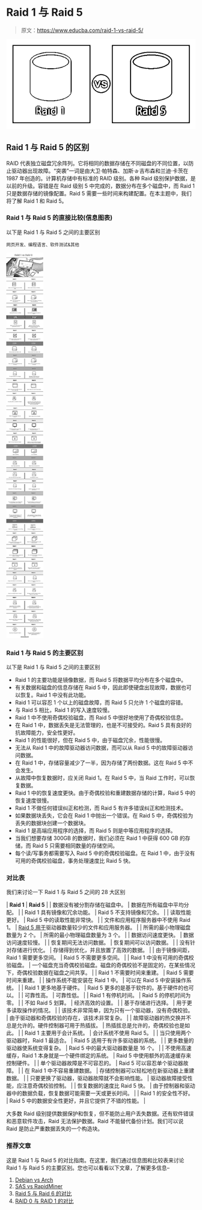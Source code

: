 # Raid 1 与 Raid 5

> 原文：<https://www.educba.com/raid-1-vs-raid-5/>

![Raid-1-vs-Raid-5](img/0a951bb12f03e188ff945352defc39ed.png)



## Raid 1 与 Raid 5 的区别

RAID 代表独立磁盘冗余阵列。它将相同的数据存储在不同磁盘的不同位置，以防止驱动器出现故障。“突袭”一词是由大卫·帕特森、加斯·a·吉布森和兰迪·卡茨在 1987 年创造的。计算机存储中有标准的 RAID 级别。各种 Raid 级别保护数据，是以前的升级。容错是在 Raid 级别 5 中完成的，数据分布在多个磁盘中，而 Raid 1 只是数据存储的镜像配置。Raid 5 需要一些时间来构建配置。在本主题中，我们将了解 Raid 1 和 Raid 5。

### Raid 1 与 Raid 5 的直接比较(信息图表)

以下是 Raid 1 与 Raid 5 之间的主要区别

<small>网页开发、编程语言、软件测试&其他</small>

![Raid-1-vs-Raid-5-info](img/77f9771bbaf91f018143137f89b59fa0.png)



### Raid 1 与 Raid 5 的主要区别

以下是 Raid 1 与 Raid 5 之间的主要区别

*   Raid 1 的主要功能是镜像数据，而 Raid 5 将数据平均分布在多个磁盘中。
*   有关数据和磁盘的信息存储在 Raid 5 中，因此即使硬盘出现故障，数据也可以恢复。Raid 1 中没有此功能。
*   Raid 1 可以容忍 1 个以上的磁盘故障，而 Raid 5 只允许 1 个磁盘的容错。
*   与 Raid 5 相比，Raid 1 的写入速度较慢。
*   Raid 1 中不使用奇偶校验磁盘，而 Raid 5 中很好地使用了奇偶校验信息。
*   在 Raid 1 中，数据丢失是无法管理的，也是不可接受的。Raid 5 具有良好的抗故障能力，安全性更好。
*   Raid 1 的性能很好，但在 Raid 5 中，由于磁盘冗余，性能很慢。
*   无法从 Raid 1 中的故障驱动器访问数据，而可以从 Raid 5 中的故障驱动器访问数据。
*   在 Raid 1 中，存储容量减少了一半，因为存储了两份数据。这在 Raid 5 中不会发生。
*   从故障中恢复数据时，应关闭 Raid 1。在 Raid 5 中，当 Raid 工作时，可以恢复数据。
*   Raid 1 中的恢复速度更快。由于奇偶校验和重建数据存储的计算，Raid 5 中的恢复速度很慢。
*   Raid 1 不做任何错误纠正和检测，而 Raid 5 有许多错误纠正和检测技术。
*   如果数据块丢失，它会在 Raid 1 中抛出一个错误。在 Raid 5 中，奇偶校验为丢失的数据块创建一个数据块。
*   Raid 1 是高端应用程序的选择，而 Raid 5 则是中等应用程序的选择。
*   当我们想要存储 300GB 的数据时，我们必须在 Raid 1 中获得 600 GB 的存储，而 Raid 5 只需要相同数量的存储空间。
*   每个读/写事务都需要写入 Raid 5 中的奇偶校验磁盘。在 Raid 1 中，由于没有可用的奇偶校验磁盘，事务处理速度比 Raid 5 快。

### 对比表

我们来讨论一下 Raid 1 与 Raid 5 之间的 28 大区别

| **Raid 1** | **Raid 5** |
| 数据没有被分割存储在磁盘中。 | 数据在所有磁盘中平均分配。 |
| Raid 1 具有镜像和冗余功能。 | Raid 5 不支持镜像和冗余。 |
| 读取性能更好。 | Raid 5 中的读取性能非常快。 |
| 文件和应用程序服务器中不使用 Raid 1。 | [Raid 5 用于](https://www.educba.com/what-is-raid-5/)驱动器数量较少的文件和应用服务器。 |
| 所需的最小物理磁盘数量为 2 个。 | 所需的最小物理磁盘数量为 3 个。 |
| 数据访问速度更快。 | 数据访问速度较慢。 |
| 恢复期间无法访问数据。 | 恢复期间可以访问数据。 |
| 没有针对存储进行优化。 | 存储得到优化，并且放置了高效的数据。 |
| 由于镜像间距，Raid 1 需要更多空间。 | Raid 5 不需要更多空间。 |
| Raid 1 中没有可用的奇偶校验磁盘。 | 一个磁盘充当奇偶校验磁盘。磁盘的奇偶校验不是固定的，在某些情况下，奇偶校验数据在磁盘之间共享。 |
| Raid 1 不需要时间来重建。 | Raid 5 需要时间来重建。 |
| 操作系统不能安装在 Raid 1 中。 | 可以在 Raid 5 中安装操作系统。 |
| Raid 1 更多地基于硬件。 | Raid 5 更多的是基于软件的。基于硬件的也可以。 |
| 可靠性高。 | 可靠性低。 |
| Raid 1 有停机时间。 | Raid 5 的停机时间为零。 |
| 不如 Raid 5 划算。 | 经济高效的设置。 |
| 基于存储进行选择。 | 用于更多读取操作的情况。 |
| 该技术非常简单，因为只有一个驱动器，没有奇偶校验。 | 由于驱动器和奇偶校验的存在，该技术非常复杂。 |
| 故障驱动器的热交换并不总是允许的。硬件控制器可用于热插拔。 | 热插拔总是允许的，奇偶校验也是如此。 |
| Raid 1 主要用于会计系统。 | 会计系统不使用 Raid 5。 |
| 当只使用两个驱动器时，Raid 1 最适合。 | Raid 5 适用于有许多驱动器的系统。 |
| 更多数量的驱动器使系统变得复杂。 | Raid 5 中的最大驱动器数量是 16 个。 |
| 不使用高速缓存，Raid 1 本身就是一个硬件绑定的系统。 | Raid 5 中使用额外的高速缓存来控制硬件。 |
| 单个驱动器故障是不可容忍的。 | Raid 5 可以容忍单个驱动器故障。 |
| 在 Raid 1 中不容易重建数据。 | 存储控制器可以轻松地在新驱动器上重建数据。 |
| 只要更换了驱动器，驱动器故障就不会影响性能。 | 驱动器故障接受性能，应注意奇偶校验控制。 |
| 恢复数据的速度比 Raid 5 快。 | 由于控制器和驱动器中的数据负载，恢复数据可能需要一天或更长时间。 |
| Raid 1 的安全性不好。 | Raid 5 中的数据安全性更好，并且它提供了不错的性能。 |

大多数 Raid 级别提供数据保护和恢复，但不能防止用户丢失数据。还有软件错误和恶意软件攻击，Raid 无法保护数据。Raid 不能替代备份计划。我们可以说 Raid 是防止严重数据丢失的一个构造块。

### 推荐文章

这是 Raid 1 与 Raid 5 的对比指南。在这里，我们通过信息图和比较表来讨论 Raid 1 与 Raid 5 的主要区别。您也可以看看以下文章，了解更多信息–

1.  [Debian vs Arch](https://www.educba.com/debian-vs-arch/)
2.  [SAS vs RapidMiner](https://www.educba.com/sas-vs-rapidminer/)
3.  [Raid 5 与 Raid 6 的对比](https://www.educba.com/raid-5-vs-raid-6/)
4.  [RAID 0 与 RAID 1 的对比](https://www.educba.com/raid-0-vs-raid-1/)





